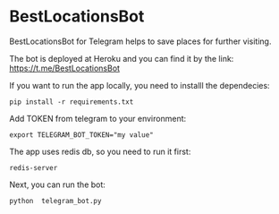 # BestLocationsBot
BestLocationsBot for Telegram helps to save places for further visiting. 

The bot is deployed at Heroku and you can find it by the link: https://t.me/BestLocationsBot 

If you want to run the app locally, you need to installl the dependecies:

```pip install -r requirements.txt```

Add TOKEN from telegram to your environment:

```export TELEGRAM_BOT_TOKEN="my value" ```

The app uses redis db, so you need to run it first:

```redis-server ```

Next, you can run the bot:

```python  telegram_bot.py```
